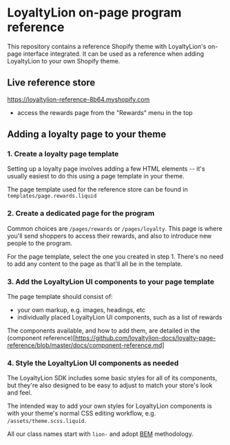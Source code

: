 # LoyaltyLion on-page program reference

This repository contains a reference Shopify theme with LoyaltyLion's on-page interface integrated. It can be used as a reference when adding LoyaltyLion to your own Shopify theme.

## Live reference store

https://loyaltylion-reference-8b64.myshopify.com

* access the rewards page from the "Rewards" menu in the top

## Adding a loyalty page to your theme

### 1. Create a loyalty page template

Setting up a loyalty page involves adding a few HTML elements -- it's usually easiest to do this using a page template in your theme.

The page template used for the reference store can be found in `templates/page.rewards.liquid`

### 2. Create a dedicated page for the program

Common choices are `/pages/rewards` or `/pages/loyalty`. This page is where you'll send shoppers to access their rewards, and also to introduce new people to the program.

For the page template, select the one you created in step 1. There's no need to add any content to the page as that'll all be in the template.

### 3. Add the LoyaltyLion UI components to your page template

The page template should consist of:

* your own markup, e.g. images, headings, etc
* individually placed LoyaltyLion UI components, such as a list of rewards

The components available, and how to add them, are detailed in the (component reference)[https://github.com/loyaltylion-docs/loyalty-page-reference/blob/master/docs/component-reference.md]

### 4. Style the LoyaltyLion UI components as needed

The LoyaltyLion SDK includes some basic styles for all of its components, but they're also designed to be easy to adjust to match your store's look and feel.

The intended way to add your own styles for LoyaltyLion components is with your theme's normal CSS editing workflow, e.g. `/assets/theme.scss.liquid`.

All our class names start with `lion-` and adopt [BEM](https://en.bem.info) methodology.
